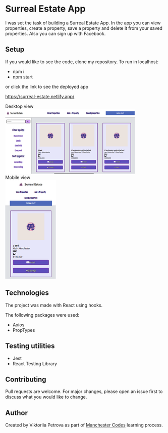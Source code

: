 # Surreal Estate App

I was set the task of building a Surreal Estate App. 
In the app you can view properties, create a property, save a property and delete it from your saved properties.
Also you can sign up with Facebook.

## Setup

If you would like to see the code, clone my repository. To run in localhost:
- npm i
- npm start

or click the link to see the deployed app

https://surreal-estate.netlify.app/ 

<p float="left">
    <div>Desktop view</div>
    <img src="./src/styles/desktop.png" width="412" />
    <div>Mobile view</div>
    <img src="./src/styles/mobile.png" width="160" />
</p>

## Technologies

The project was made with React using hooks.

The following packages were used:

- Axios
- PropTypes

## Testing utilities 

- Jest
- React Testing Library

## Contributing

Pull requests are welcome. For major changes, please open an issue first to discuss what you would like to change.

## Author

Created by Viktoriia Petrova as part of <a href="https://www.manchestercodes.com" target="_blank">Manchester Codes</a> learning process.
